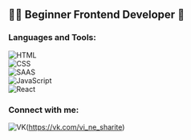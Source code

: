 ## 👨‍🎓 Beginner Frontend Developer 🍪


### Languages and Tools:

![HTML](https://img.shields.io/badge/HTML5-black?style=for-the-badge&logo=html5&logoColor=white)<br />
![CSS](https://img.shields.io/badge/CSS-black?style=for-the-badge&logo=css3&logoColor=white)<br />
![SAAS](https://img.shields.io/badge/Sass-black?style=for-the-badge&logo=sass&logoColor=white)<br />
![JavaScript](https://img.shields.io/badge/JavaScript-black?style=for-the-badge&logo=javascript&logoColor=F7DF1E)<br />
![React](https://img.shields.io/badge/React-black?style=for-the-badge&logo=react&logoColor=61DAFB)<br />


### Connect with me:

![VK](https://img.shields.io/badge/вконтакте-black.svg?&style=for-the-badge&logo=vk&logoColor=white)(https://vk.com/vi_ne_sharite)